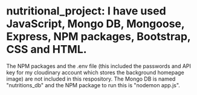 # nutritional_project: I have used JavaScript, Mongo DB, Mongoose, Express, NPM packages, Bootstrap, CSS and HTML.
The NPM packages and the .env file (this included the passwords and API key for my cloudinary account which stores the
background homepage image) are not included in this respository. The Mongo DB is named "nutritions_db" and the NPM package
to run this is "nodemon app.js".
